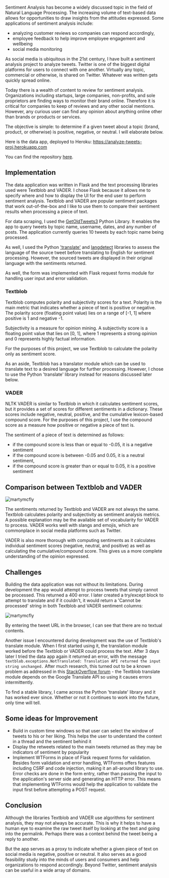 Sentiment Analysis has become a widely discussed topic in the field of Natural Language Processing. The increasing volume of text-based data allows for opportunities to draw insights from the attitudes expressed. Some applications of sentiment analysis include: 

- analyzing customer reviews so companies can respond accordingly, 
- employee feedback to help improve employee engagement and wellbeing
- social media monitoring

As social media is ubiquitous in the 21st century, I have built a sentiment analysis project to analyze tweets. Twitter is one of the biggest digital platforms for users to connect with one another. Virtually any topic, commercial or otherwise, is shared on Twitter. Whatever was written gets quickly spread online.

Today there is a wealth of content to review for sentiment analysis. Organizations including startups, large companies, non-profits, and sole proprietors are finding ways to monitor their brand online. Therefore it is critical for companies to keep of reviews and any other social mentions. However, any curious user can find any opinion about anything online other than brands or products or services.

The objective is simple: to determine if a given tweet about a topic (brand, product, or otherwise) is positive, negative, or neutral. I will elaborate below.

Here is the data app, deployed to Heroku: https://analyze-tweets-proj.herokuapp.com

You can find the repository [here](https://github.com/VincentLu91/Tweet-Analyzer-by-Topic).

## Implementation

The data application was written in Flask and the text processing libraries used were Textblob and VADER. I chose Flask because it allows me to specify where and how to display the UI for the end user to perform sentiment analysis. Textblob and VADER are popular sentiment packages that work out-of-the-box and I like to use them to compare their sentiment results when processing a piece of text.

For data scraping, I used the [GetOldTweets3](https://pypi.org/project/GetOldTweets3/) Python Library. It enables the app to query tweets by topic name, username, dates, and any number of posts. The application currently queries 10 tweets by each topic name being processed.

As well, I used the Python ['translate'](https://pypi.org/project/translate/) and [langdetect](https://pypi.org/project/langdetect/) libraries to assess the language of the source tweet before translating to English for sentiment processing. However, the sourced tweets are displayed in their original language with the sentiments returned.

As well, the form was implemented with Flask request forms module for handling user input and error validation.

### Textblob

Textblob computes polarity and subjectivity scores for a text. Polarity is the main metric that indicates whether a piece of text is positive or negative. The polarity score (floating point value) lies on a range of [-1, 1] where positive is 1 and negative -1.

Subjectivity is a measure for opinion mining. A subjectivity score is a floating point value that lies on [0, 1], where 1 represents a strong opinion and 0 represents highly factual information.

For the purposes of this project, we use Textblob to calculate the polarity only as sentiment score.

As an aside, Textblob has a translator module which can be used to translate text to a desired language for further processing. However, I chose to use the Python 'translate' library instead for reasons discussed later below.

### VADER

NLTK VADER is similar to Textblob in which it calculates sentiment scores, but it provides a set of scores for different sentiments in a dictionary. These scores include negative, neutral, positive, and the cumulative lexicon-based compound score. For the purposes of this project, I use the compound score as a measure how positive or negative a piece of text is. 

The sentiment of a piece of text is determined as follows:
- if the compound score is less than or equal to -0.05, it is a negative sentiment
- if the compound score is between -0.05 and 0.05, it is a neutral sentiment,
- if the compound score is greater than or equal to 0.05, it is a positive sentiment

## Comparison between Textblob and VADER

![martymcfly](https://user-images.githubusercontent.com/3411100/86503845-112f5680-bd80-11ea-81c8-7c57d72114e0.png)

The sentiments returned by Textblob and VADER are not always the same. Textblob calculates polarity and subjectivity as sentiment analysis metrics. A possible explanation may be the available set of vocabularity for VADER to process. VADER works well with slangs and emojis, which are commonplace in social media platforms such as Twitter.

VADER is also more thorough with computing sentiments as it calculates individual sentiment scores (negative, neutral, and positive) as well as calculating the cumulative/compound score. This gives us a more complete understanding of the opinion expressed.

## Challenges

Building the data application was not without its limitations. During development the app would attempt to process tweets that simply cannot be processed. This returned a 400 error. I later created a try/except block to attempt to translate and if it couldn't, it would return a 'Cannot be processed' string in both Textblob and VADER sentiment columns:

![martymcfly](https://user-images.githubusercontent.com/3411100/86506083-04b7f780-bd9a-11ea-8a90-3bbbaaca3c00.png)

By entering the tweet URL in the browser, I can see that there are no textual contents.

Another issue I encountered during development was the use of Textblob's translate module. When I first started using it, the translation module worked before the Textblob or VADER could process the text. After 3 days later I tried the data app again it returned an error, with the message ```textblob.exceptions.NotTranslated: Translation API returned the input string unchanged.``` After much research, this turned out to be a known problem as addressed in this [StackOverflow forum](https://stackoverflow.com/questions/35420602/python-textblob-translation-api-error/35425227) - the Textblob translate module depends on the Google Translate API so  using it causes errors intermittently.

To find a stable library, I came across the Python 'translate' library and it has worked ever since. Whether or not it continues to work into the future, only time will tell.

## Some ideas for Improvement

- Build in custom time windows so that user can select the window of tweets to his or her liking. This helps the user to understand the context in a thread and the sentinent behind it
- Display the retweets related to the main tweets returned as they may be indicators of sentiment by popularity
- Implement WTForms in place of Flask request forms for validation. Besides form validation and error handling, WTForms offers features including CSRF and code injection, making it an all-around library to use. Error checks are done in the form entry, rather than passing the input to the application's server side and generating an HTTP error. This means that implementing WTForms would help the application to validate the input first before attempting a POST request.

## Conclusion

Although the libraries Textblob and VADER use algorithms for sentiment analysis, they may not always be accurate. This is why it helps to have a human eye to examine the raw tweet itself by looking at the text and going into the permalink. Perhaps there was a context behind the tweet being a reply to another.

But the app serves as a proxy to indicate whether a given piece of text on social media is negative, positive or neutral. It also serves as a good feasibility study into the minds of users and consumers and help organizations to respond accordingly. Beyond Twitter, sentiment analysis can be useful in a wide array of domains.
